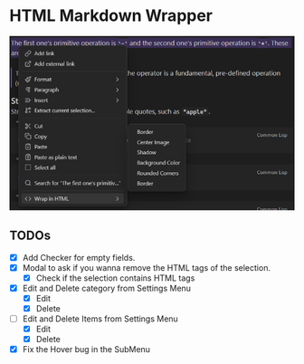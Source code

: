 # HTML Markdown Wrapper

![showcase](./Images/menu.png)

## TODOs

- [X] Add Checker for empty fields.
- [X] Modal to ask if you wanna remove the HTML tags of the selection.
  - [X] Check if the selection contains HTML tags
- [x] Edit and Delete category from Settings Menu
  - [X] Edit
  - [X] Delete
- [ ] Edit and Delete Items from Settings Menu
  - [X] Edit
  - [X] Delete
- [X] Fix the Hover bug in the SubMenu
